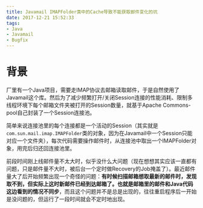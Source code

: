 ```yaml
---
title: Javamail IMAPFolder类中的Cache导致不能获取邮件变化的坑
date: 2017-12-21 15:52:33
tags:
- Java
- Javamail
- Bugfix
---
```

# 背景
厂里有一个Java项目，需要走IMAP协议去邮箱读取邮件，于是自然使用了Javamail这个库。然后为了减少频繁打开/关闭Session连接的性能消耗、限制多线程环境下每个邮箱文件夹被打开的Session数量，就基于Apache Commons-pool自己封装了一个Session连接池。

简单来说连接池里的每个连接都是一个活动的Session（其实就是`com.sun.mail.imap.IMAPFolder`类的对象，因为在Javamail中一个Session只能对应一个文件夹），每次代码需要操作邮件时，从连接池中取出一个IMAPFolder对象，用完后归还回连接池里。

前段时间刚上线邮件量不太大时，似乎没什么大问题（现在想想其实应该一直都有问题，只是邮件量不大时，被后台一个定时做Recovery的Job掩盖了）。最近邮件量大了后开始频繁出现一个奇怪的问题：**有时候扫描邮箱想取最新的邮件时，发现取不到，但实际上这时新邮件已经到达邮箱了。也就是邮箱里的邮件和Java代码这边看到的情况不同步**，而且这个问题并不是总是出现的，往往重启程序后一开始是没问题的，但运行了一段时间就会不定时地出现。
